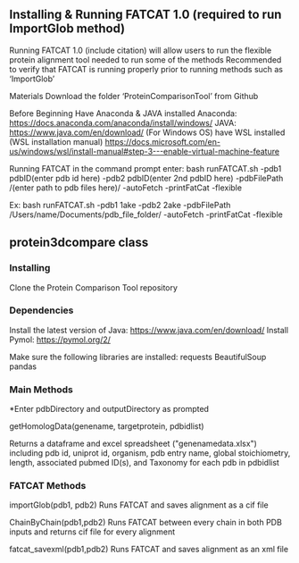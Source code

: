 ## Installing & Running FATCAT 1.0 (required to run ImportGlob method)
Running FATCAT 1.0 (include citation) will allow users to run the flexible protein alignment tool needed to run some of the methods 
Recommended to verify that FATCAT is running properly prior to running methods such as ‘ImportGlob’

Materials
Download the folder ‘ProteinComparisonTool’ from Github 

Before Beginning 
Have Anaconda & JAVA installed
Anaconda: https://docs.anaconda.com/anaconda/install/windows/ 
JAVA: https://www.java.com/en/download/
(For Windows OS) have WSL installed
(WSL installation manual) https://docs.microsoft.com/en-us/windows/wsl/install-manual#step-3---enable-virtual-machine-feature 

Running FATCAT
in the command prompt enter:
bash runFATCAT.sh -pdb1 pdbID(enter pdb id here) -pdb2 pdbID(enter 2nd pdbID here) -pdbFilePath /(enter path to pdb files here)/ -autoFetch -printFatCat -flexible

Ex:
bash runFATCAT.sh -pdb1 1ake -pdb2 2ake -pdbFilePath /Users/name/Documents/pdb_file_folder/ -autoFetch -printFatCat -flexible


## protein3dcompare class

### Installing
Clone the Protein Comparison Tool repository

### Dependencies
Install the latest version of Java: https://www.java.com/en/download/
Install Pymol: https://pymol.org/2/

Make sure the following libraries are installed: 
requests 
BeautifulSoup
pandas

### Main Methods
*Enter pdbDirectory and outputDirectory as prompted

getHomologData(genename, targetprotein, pdbidlist)

Returns a dataframe and excel spreadsheet ("genenamedata.xlsx") including pdb id, uniprot id, organism, pdb entry name, global stoichiometry, length, associated pubmed ID(s), and Taxonomy for each pdb in pdbidlist

### FATCAT Methods
importGlob(pdb1, pdb2)
Runs FATCAT and saves alignment as a cif file

ChainByChain(pdb1,pdb2)
Runs FATCAT between every chain in both PDB inputs and returns cif file for every alignment

fatcat_savexml(pdb1,pdb2)
Runs FATCAT and saves alignment as an xml file


